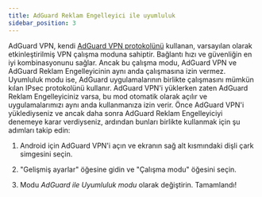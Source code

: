 ```yaml
---
title: AdGuard Reklam Engelleyici ile uyumluluk
sidebar_position: 3
---
```


AdGuard VPN, kendi [AdGuard VPN protokolünü](/general/adguard-vpn-protocol.mdx) kullanan, varsayılan olarak etkinleştirilmiş VPN çalışma moduna sahiptir. Bağlantı hızı ve güvenliğin en iyi kombinasyonunu sağlar. Ancak bu çalışma modu, AdGuard VPN ve AdGuard Reklam Engelleyicinin aynı anda çalışmasına izin vermez. Uyumluluk modu ise, AdGuard uygulamalarının birlikte çalışmasını mümkün kılan IPsec protokolünü kullanır. AdGuard VPN'i yüklerken zaten AdGuard Reklam Engelleyiciniz varsa, bu mod otomatik olarak açılır ve uygulamalarımızı aynı anda kullanmanıza izin verir. Önce AdGuard VPN'i yüklediyseniz ve ancak daha sonra AdGuard Reklam Engelleyiciyi denemeye karar verdiyseniz, ardından bunları birlikte kullanmak için şu adımları takip edin:

1. Android için AdGuard VPN'i açın ve ekranın sağ alt kısmındaki dişli çark simgesini seçin.

2. "Gelişmiş ayarlar" öğesine gidin ve "Çalışma modu" öğesini seçin.

3. Modu *AdGuard ile Uyumluluk modu* olarak değiştirin. Tamamlandı!
